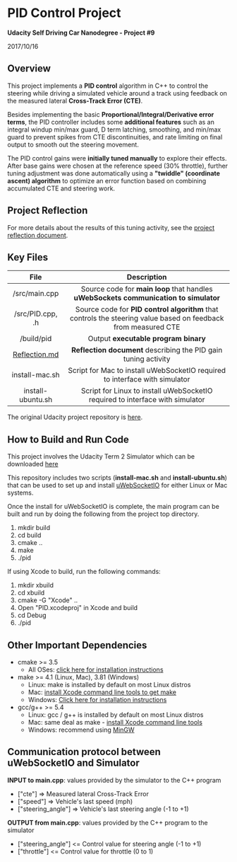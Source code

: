 # **PID Control Project**

**Udacity Self Driving Car Nanodegree - Project #9**

2017/10/16

## Overview

This project implements a **PID control** algorithm in C++ to control the steering while driving a simulated vehicle around a track using feedback on the measured lateral **Cross-Track Error (CTE)**.

Besides implementing the basic **Proportional/Integral/Derivative error terms**, the PID controller includes some **additional features** such as an integral windup min/max guard, D term latching, smoothing, and min/max guard to prevent spikes from CTE discontinuities, and rate limiting on final output to smooth out the steering movement.

The PID control gains were **initially tuned manually** to explore their effects.  After base gains were chosen at the reference speed (30% throttle), further tuning adjustment was done automatically using a **"twiddle" (coordinate ascent) algorithm** to optimize an error function based on combining accumulated CTE and steering work.

## Project Reflection

For more details about the results of this tuning activity, see the [project reflection document](Reflection.md).

## Key Files

| File              | Description                                                                                                    |
|:-----------------:|:--------------------------------------------------------------------------------------------------------------:|
| /src/main.cpp     | Source code for **main loop** that handles **uWebSockets communication to simulator**                          |
| /src/PID.cpp, .h  | Source code for **PID control algorithm** that controls the steering value based on feedback from measured CTE |
| /build/pid        | Output **executable program binary**                                                                           |
| [Reflection.md](Reflection.md)     | **Reflection document** describing the PID gain tuning activity                                                |
| install-mac.sh    | Script for Mac to install uWebSocketIO required to interface with simulator                                    |
| install-ubuntu.sh | Script for Linux to install uWebSocketIO required to interface with simulator                                  |

The original Udacity project repository is [here](https://github.com/udacity/CarND-PID-Control-Project).

## How to Build and Run Code

This project involves the Udacity Term 2 Simulator which can be downloaded [here](https://github.com/udacity/self-driving-car-sim/releases)

This repository includes two scripts (**install-mac.sh** and **install-ubuntu.sh**) that can be used to set up and install [uWebSocketIO](https://github.com/uWebSockets/uWebSockets) for either Linux or Mac systems.

Once the install for uWebSocketIO is complete, the main program can be built and run by doing the following from the project top directory.

1. mkdir build
2. cd build
3. cmake ..
4. make
5. ./pid

If using Xcode to build, run the following commands:

1. mkdir xbuild
2. cd xbuild
3. cmake -G "Xcode" ..
4. Open "PID.xcodeproj" in Xcode and build
5. cd Debug
6. ./pid

## Other Important Dependencies

* cmake >= 3.5
  * All OSes: [click here for installation instructions](https://cmake.org/install/)
* make >= 4.1 (Linux, Mac), 3.81 (Windows)
  * Linux: make is installed by default on most Linux distros
  * Mac: [install Xcode command line tools to get make](https://developer.apple.com/xcode/features/)
  * Windows: [Click here for installation instructions](http://gnuwin32.sourceforge.net/packages/make.htm)
* gcc/g++ >= 5.4
  * Linux: gcc / g++ is installed by default on most Linux distros
  * Mac: same deal as make - [install Xcode command line tools](https://developer.apple.com/xcode/features/)
  * Windows: recommend using [MinGW](http://www.mingw.org/)

## Communication protocol between uWebSocketIO and Simulator

**INPUT to main.cpp**: values provided by the simulator to the C++ program

* ["cte"] => Measured lateral Cross-Track Error
* ["speed"] => Vehicle's last speed (mph)
* ["steering_angle"] => Vehicle's last steering angle (-1 to +1)

**OUTPUT from main.cpp**: values provided by the C++ program to the simulator

* ["steering_angle"] <= Control value for steering angle (-1 to +1)
* ["throttle"] <= Control value for throttle (0 to 1)
